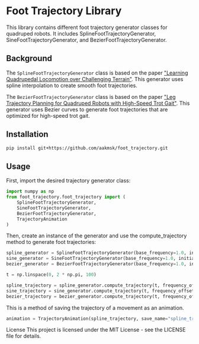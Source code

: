 # Foot Trajectory Library

This library contains different foot trajectory generator classes for quadruped robots. It includes SplineFootTrajectoryGenerator, SineFootTrajectoryGenerator, and BezierFootTrajectoryGenerator.

## Background

The `SplineFootTrajectoryGenerator` class is based on the paper ["Learning Quadrupedal Locomotion over Challenging Terrain"](https://arxiv.org/abs/2010.11251). This generator uses spline interpolation to create smooth foot trajectories.

The `BezierFootTrajectoryGenerator` class is based on the paper ["Leg Trajectory Planning for Quadruped Robots with High-Speed Trot Gait"](https://www.mdpi.com/2076-3417/9/7/1508). This generator uses Bezier curves to generate foot trajectories that are optimized for high-speed trot gait.

## Installation 
```bash
pip install git+https://github.com/aakmsk/foot_trajectory.git
```

## Usage

First, import the desired trajectory generator class:

```python
import numpy as np
from foot_trajectory.foot_trajectory import (
    SplineFootTrajectoryGenerator, 
    SineFootTrajectoryGenerator, 
    BezierFootTrajectoryGenerator,
    TrajectoryAnimation
)
```

Then, create an instance of the generator and use the compute_trajectory method to generate foot trajectories:

```python
spline_generator = SplineFootTrajectoryGenerator(base_frequency=1.0, initial_phi=0.0)
sine_generator = SineFootTrajectoryGenerator(base_frequency=1.0, initial_phi=0.0)
bezier_generator = BezierFootTrajectoryGenerator(base_frequency=1.0, initial_phi=0.0)

t = np.linspace(0, 2 * np.pi, 100)

spline_trajectory = spline_generator.compute_trajectory(t, frequency_offset=0, width=1, height=1)
sine_trajectory = sine_generator.compute_trajectory(t, frequency_offset=0, width=1, height=1)
bezier_trajectory = bezier_generator.compute_trajectory(t, frequency_offset=0, width=1, height=1)  
```
This is a method of saving the trajectory of a movement as an animation.
```python
animation = TrajectoryAnimation(spline_trajectory, save_name="spline_trajectory.gif")
```
License
This project is licensed under the MIT License - see the LICENSE file for details.
